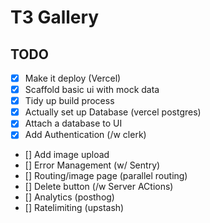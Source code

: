 # T3 Gallery

## TODO

- [x] Make it deploy (Vercel)
- [x] Scaffold basic ui with mock data
- [x] Tidy up build process
- [x] Actually set up Database (vercel postgres)
- [x] Attach a database to UI
- [x] Add Authentication (/w clerk)
- [] Add image upload
- [] Error Management (w/ Sentry)
- [] Routing/image page (parallel routing)
- [] Delete button (/w Server ACtions)
- [] Analytics (posthog)
- [] Ratelimiting (upstash)
